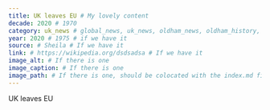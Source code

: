 ```yaml
---
title: UK leaves EU # My lovely content
decade: 2020 # 1970
category: uk_news # global_news, uk_news, oldham_news, oldham_history, towers, surrounding_estate # Always exactly one category
year: 2020 # 1975 # if we have it
source: # Sheila # If we have it
link: # https://wikipedia.org/dsdsadsa # If we have it
image_alt: # If there is one
image_caption: # If there is one
image_path: # If there is one, should be colocated with the index.md file in the folder
---
```


UK leaves EU
